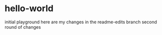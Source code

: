 # hello-world
initial playground
here are my changes in the readme-edits branch
second round of changes
